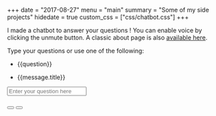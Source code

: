 +++
date = "2017-08-27"
menu = "main"
summary = "Some of my side projects"
hidedate = true
custom_css = ["css/chatbot.css"]
+++

I made a chatbot to answer your questions ! You can enable voice by clicking the unmute button.
A classic about page is also [available here](/about_classic).

<div ng-controller="MainController" ng-app="app" class="chatbot-wrapper">

<div class="intro-wrapper">
Type your questions or use one of the following:
<ul>
<li class="default-question" ng-repeat="question in questions" ng-click="submit(question)">{{question}}</li>
</ul>
</div>
<div class="message-list" id="message-list">
<ul class="messages clearfix">
    <li ng-repeat="message in messages" class="message" ng-class="message.question ? 'question' : 'answer'">{{message.title}}</li>
</ul>
</div>

<div class="input-box">
<form class="form-inline input-form" ng-submit="submit()">
<div class="form-group">
    <input ng-model="search" class="form-control light-input" placeholder="Enter your question here">
</div>
</form>
<button class="speak-button" ng-click="listenToSpeech()"><img class="button-image" ng-src="{{listening ? '../images/mic-red.png' : '../images/mic.png'}}"></img></button>
<button class="mute-button" onclick="toggleMute()"><img class="button-image mute-image" ng-src="{{muted? '../images/volume-x.png' : '../images/volume-2.png'}}"></img></button>
</div>
</div>

<script src="https://ajax.googleapis.com/ajax/libs/angularjs/1.5.6/angular.min.js"></script>
<script src="../js/app.js"></script>
<link rel="stylesheet" href="../css/chatbot.css" media="print">
